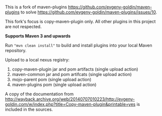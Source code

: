 This is a fork of maven-plugins https://github.com/evgeny-goldin/maven-plugins to solve https://github.com/evgeny-goldin/maven-plugins/issues/10.

This fork's focus is copy-maven-plugin only. All other plugins in this project are not respected.

**Supports Maven 3 and upwards**

Run `"mvn clean install"` to build and install plugins into your local Maven repository.

Upload to a local nexus registry:
1. copy-maven-plugin jar and pom artifacts (single upload action)
2. maven-common jar and pom artifcats (single upload action)
3. mojo-parent pom (single upload action)
4. maven-plugins pom (single upload action)

A copy of the documentation from http://wayback.archive.org/web/20140707010223/http://evgeny-goldin.com/w/index.php?title=Copy-maven-plugin&printable=yes is included in the sources.
